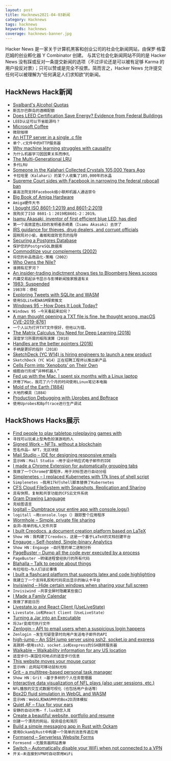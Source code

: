 ```yaml
---
layout: post
title: Hacknews2021-04-03新闻
category: Hacknews
tags: hacknews
keywords: hacknews
coverage: hacknews-banner.jpg
---
```


Hacker News 是一家关于计算机黑客和创业公司的社会化新闻网站，由保罗·格雷厄姆的创业孵化器 Y Combinator 创建。
与其它社会化新闻网站不同的是 Hacker News 没有踩或反对一条提交新闻的选项（不过评论还是可以被有足够 Karma 的用户投反对票）；只可以赞或是完全不投票。简而言之，Hacker News 允许提交任何可以被理解为“任何满足人们求知欲”的新闻。

## HackNews Hack新闻


- [Svalbard's Alcohol Quotas](https://www.sysselmannen.no/en/alcohol/)
- `斯瓦尔巴群岛的酒精配额`
- [Does LEED Certification Save Energy? Evidence from Federal Buildings](https://www.nber.org/papers/w28612)
- `LEED认证可以节省能源吗？`
- [Microsoft Coffee](https://www.microsoftcoffee.org/)
- `微软咖啡`
- [An HTTP server in a single .c file](https://unix4lyfe.org/darkhttpd/)
- `单个.c文件中的HTTP服务器`
- [Why machine learning struggles with causality](https://bdtechtalks.com/2021/03/15/machine-learning-causality/)
- `为什么机器学习因因果关系而挣扎`
- [The Multi-Generational LRU](https://lwn.net/SubscriberLink/851184/01351eb745a6405d/)
- `多代LRU`
- [Someone in the Kalahari Collected Crystals 105,000 Years Ago](https://www.sciencealert.com/someone-in-the-kalahari-collected-crystals-a-whopping-100-000-years-ago)
- `卡拉哈里（Kalahari）的某个人收集了105,000年的水晶`
- [Supreme Court sides with Facebook in narrowing the federal robocall ban](https://www.scotusblog.com/2021/04/supreme-court-sides-with-facebook-in-narrowing-the-federal-robocall-ban/)
- `最高法院支持Facebook缩小联邦机器人通话禁令`
- [Big Book of Amiga Hardware](https://bigbookofamigahardware.com/)
- `Amiga硬件大书`
- [I bought ISO 8601-1:2019 and 8601-2:2019](https://www.reddit.com/r/ISO8601/comments/mikuj1/i_bought_iso_860112019_and_860122019_ask_me/)
- `我购买了ISO 8601-1：2019和8601-2：2019。`
- [Isamu Akasaki, inventor of first efficient blue LED, has died](https://www.japantimes.co.jp/news/2021/04/02/national/isamu-akasaki-dies/)
- `第一个高效蓝色LED的发明者赤崎勇（Isamu Akasaki）去世了`
- [IRS guidance for thieves, drug dealers, and corrupt officials](https://taxfoundation.org/irs-guidance-thieves-drug-dealers-and-corrupt-officials/)
- `国税局对小偷，毒贩和腐败官员的指导`
- [Securing a Postgres Database](https://goteleport.com/blog/securing-postgres-postgresql/)
- `保护您的PostgreSQL数据库`
- [Commoditize your complements (2002)](https://www.joelonsoftware.com/2002/06/12/strategy-letter-v/)
- `将您的补品商品化-策略（2002）`
- [Who Owns the Nile?](https://blog.datawrapper.de/who-owns-the-nile-map/)
- `谁拥有尼罗河？`
- [An insider-trading indictment shows ties to Bloomberg News scoops](https://www.cjr.org/business_of_news/an-insider-trading-indictment-shows-ties-to-bloomberg-news-scoops.php)
- `内幕交易起诉书显示与彭博新闻独家报道有关`
- [1983: Suspended](https://if50.substack.com/p/1983-suspended)
- `1983年：停权`
- [Exploring Tweets with SQLite and WASM](https://divu.in/experiments/wasm/twitter-sqlite)
- `使用SQLite和WASM探索推文`
- [Windows 95 – How Does It Look Today?](https://dmitryelj.medium.com/windows-95-how-does-it-look-today-feda837922d9)
- `Windows 95 –今天看起来如何？`
- [A man thought opening a TXT file is fine, he thought wrong. macOS CVE-2019-8761](https://www.paulosyibelo.com/2021/04/this-man-thought-opening-txt-file-is.html)
- `一个人以为打开TXT文件很好，但他以为错。 `
- [The Matrix Calculus You Need for Deep Learning (2018)](https://arxiv.org/abs/1802.01528)
- `深度学习所需的矩阵演算（2018）`
- [Handles are the better pointers (2018)](https://floooh.github.io/2018/06/17/handles-vs-pointers.html)
- `手柄是更好的指针（2018）`
- [SketchDeck (YC W14) is hiring engineers to launch a new product](https://apply.workable.com/sketchdeck/j/CE6707EC56/)
- `SketchDeck（YC W14）正在招聘工程师以推出新产品`
- [Cells Form into ‘Xenobots’ on Their Own](https://www.quantamagazine.org/cells-form-into-xenobots-on-their-own-20210331/)
- `细胞自行形成“异种机器人”`
- [Fed up with the Mac, I spent six months with a Linux laptop](https://cfenollosa.com/blog/fed-up-with-the-mac-i-spent-six-months-with-a-linux-laptop-the-grass-is-not-greener-on-the-other-side.html)
- `厌倦了Mac，我花了六个月的时间使用Linux笔记本电脑`
- [Mold of the Earth (1884)](https://en.m.wikisource.org/wiki/Mold_of_the_Earth)
- `大地的模具（1884）`
- [Production Debugging with Uprobes and Bpftrace](https://tenzir.com/blog/production-debugging-bpftrace-uprobes/)
- `使用Uprobes和Bpftrace进行生产调试`


## HackShows Hacks展示

- [ Find people to play tabletop roleplaying games with](https://roleplayful.com/)
- `寻找可以玩桌上型角色扮演游戏的人`
- [ Signed Work – NFTs, without a blockchain](https://signed.work/)
- `签名作品– NFT，无区块链`
- [ Mail Studio – IDE for designing responsive emails](https://mailstudio.app/)
- `显示HN：Mail Studio –用于设计响应式电子邮件的IDE`
- [ I made a Chrome Extension for automatically grouping tabs](https://chrome.google.com/webstore/detail/acid-tabs/hgceopemmcmigbmhphbcgkeffommpjfc)
- `我做了一个Chrome扩展程序，用于对标签进行自动分组`
- [ Simplenetes – I replaced Kubernetes with 17k lines of shell script](https://github.com/simplenetes-io/simplenetes)
- `Simplenetes –我用17k行shell脚本替换了Kubernetes`
- [ CFS Cloud FileSystem with Snapshots, Replication and Sharing](https://cfs.stokeo.com/cfs/)
- `具有快照，复制和共享功能的CFS云文件系统`
- [ Gram Drawing Language](https://gramlanguage.com/)
- `克绘图语言`
- [ logitall – Dumbtrace your entire app with console.logs()](https://github.com/elonvolo/logitall)
- `logitall –用console.logs（）跟踪整个应用程序`
- [ Wormhole – Simple, private file sharing](https://wormhole.app/?ref=hn)
- `虫洞–简单的私人文件共享`
- [ I built Creodocs, a document creation platform based on LaTeX](https://www.creodocs.com)
- `Show HN：我构建了Creodocs，这是一个基于LaTeX的文档创建平台`
- [ Engauge – Self-hosted, Single-binary Analytics](https://github.com/EngaugeAI/engauge)
- `Show HN：Engauge –自托管的单二进制分析`
- [ PageBuster – Dump all the code ever executed by a process](https://github.com/revng/pagebuster)
- `PageBuster –转储进程曾经执行的所有代码`
- [ Blahalla – Talk to people about things](https://blahalla.com)
- `布拉哈拉–与人们谈论事情`
- [ I built a flashcard platform that supports latex and code highlighting](http://memordo.com/m/j)
- `我建立了一个支持乳胶和代码突出显示的抽认卡平台`
- [ Invisiwind – Hide certain windows when sharing your full screen](https://github.com/radiantly/Invisiwind)
- `Invisiwind –共享全屏时隐藏某些窗口`
- [ I Made a Family Calendar](https://drodil.medium.com/i-made-a-family-calendar-30b0e525b4bc)
- `我做了家庭日历`
- [ Livestate.io and React Client (UseLiveState)](http://livestate.io)
- `Livestate.io和React Client（UseLiveState）`
- [ Turning a Jar into an Executable](https://magicator.com/2021/02/26/how-does-it-work/)
- `将Jar变成可执行文件`
- [ Zenlogin – API to email users when a suspicious login happens](https://zenlogin.co/)
- `Zenlogin –发生可疑登录时向用户发送电子邮件的API`
- [ high-jump – An SSH jump server using ssh2, socket.io and express](https://github.com/distrentic/high-jump)
- `高跳转–使用ssh2，socket.io和express的SSH跳转服务器`
- [ Walkable – Walkability information for any US location](https://walkable.us/search)
- `适宜步行–美国任何地点的适宜步行信息`
- [ This website moves your mouse cursor](https://www.attejuvonen.fi/mouse/)
- `显示HN：此网站可移动鼠标光标`
- [ Grit – a multitree-based personal task manager](https://github.com/climech/grit)
- `Show HN：Grit –基于多树的个人任务管理器`
- [ Interactive data visualization of NFL plays (also user sessions, etc.)](https://observablehq.com/@mikpanko/nfl-plays-sunburst-chart)
- `NFL播放的交互式数据可视化（也包括用户会话等）`
- [ Box2D fluid simulation in WebGL and WASM](https://birchlabs.co.uk/box2d-wasm-liquidfun/)
- `显示HN：WebGL和WASM中的Box2D流体模拟`
- [ Quiet AF – f.lux for your ears](https://github.com/StuffJackMakes/Quiet-Audio-Fade)
- `安静的自动对焦– f.lux助您入耳`
- [ Create a beautiful website, portfolio and resume](https://www.resoume.com)
- `创建一个漂亮的网站，投资组合和简历`
- [ Build a simple messaging app in Rust with Ockam](https://github.com/ockam-network/ockam/blob/develop/documentation/guides/rust/README.md)
- `使用Ockam在Rust中构建一个简单的消息传递应用`
- [ Formsend – Serverless Website Forms](https://formsend.org/?ref=hn)
- `Formsend –无服务器网站表单`
- [ Switch – Automatically disable your WiFi when not connected to a VPN](https://github.com/agmm/switch/)
- `开关–未连接到VPN时自动禁用WiFi`

